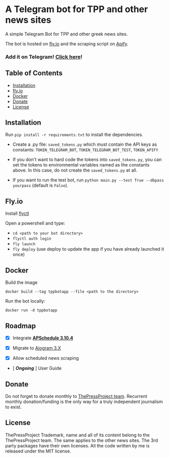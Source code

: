 # A Telegram bot for TPP and other news sites
A simple Telegram Bot for TPP and other greek news sites.

The bot is hosted on [fly.io](https://fly.io/) and the scraping script on [Apify](https://apify.com/).

### Add it on Telegram! [Click here](https://t.me/TppgrBot)!

## Table of Contents

*   [Installation](#Installation)
*   [fly.io](#Flyio)
*   [Docker](#Docker)
*   [Donate](#donate)
*   [License](#license)

## Installation
Run `pip install -r requirements.txt` to install the dependencies.


* Create a .py file:  `saved_tokens.py` which must contain the API keys as constants:
`TOKEN_TELEGRAM_BOT`, `TOKEN_TELEGRAM_BOT_TEST`, `TOKEN_APIFY`

* If you don't want to hard code the tokens into `saved_tokens.py`,
you can set the tokens to environmental variables named as the constants above.
In this case, do not create the `saved_tokens.py` at all.

*   If you want to run the test bot, run `python main.py --test True --dbpass yourpass` (default is `False`).


## Fly.io
Install [flyctl](https://fly.io/docs/hands-on/install-flyctl/)

Open a powershell and type:

*   `cd <path to your bot directory>`
*   ``flyctl auth login``
*   `fly launch`
*   `fly deploy` (use deploy to update the app if you have already launched it once)

## Docker

Build the image

``docker build --tag tppbotapp --file <path to the directory>``

Run the bot locally:

``docker run -d tppbotapp``

## Roadmap

* [X]  Integrate [**APSchedule 3.10.4**](https://github.com/agronholm/apscheduler)

* [X]  Migrate to [Aiogram 3.X](https://github.com/aiogram/aiogram)

* [X] Allow scheduled news scraping


* [ _**Ongoing**_ ] User Guide

## Donate

Do not forget to donate monthly to [ThePressProject team](https://community.thepressproject.gr/?lang=en).
Recurrent monthly donation/funding is the only way for a truly independent journalism to exist.

## License

ThePressProject Trademark, name and all of its content belong to the ThePressProject team.
The same applies to the other news sites.
The 3rd party packages have their own licenses.
All the code written by me is released under the MIT license.
